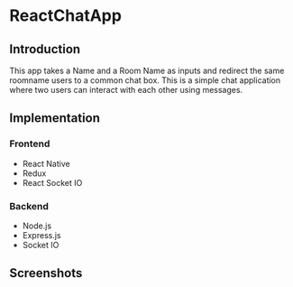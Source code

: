 # ReactChatApp

## Introduction

This app takes a Name and a Room Name as inputs and redirect the same roomname users to a common chat box. This is a simple chat application
where two users can interact with each other using messages.

## Implementation

### Frontend
  * React Native
  * Redux
  * React Socket IO
  
### Backend
  * Node.js
  * Express.js
  * Socket IO
  
## Screenshots
